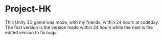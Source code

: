 # Project-HK
This Unity 3D game was made, with my friends, within 24 hours at codeday.
The first version is the version made within 24 hours while the next is the edited version to fix bugs.
